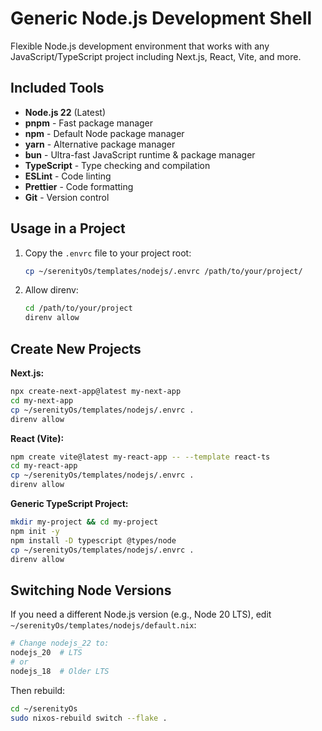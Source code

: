 # Generic Node.js Development Shell

Flexible Node.js development environment that works with any JavaScript/TypeScript project including Next.js, React, Vite, and more.

## Included Tools

- **Node.js 22** (Latest)
- **pnpm** - Fast package manager
- **npm** - Default Node package manager
- **yarn** - Alternative package manager
- **bun** - Ultra-fast JavaScript runtime & package manager
- **TypeScript** - Type checking and compilation
- **ESLint** - Code linting
- **Prettier** - Code formatting
- **Git** - Version control

## Usage in a Project

1. Copy the `.envrc` file to your project root:
   ```bash
   cp ~/serenityOs/templates/nodejs/.envrc /path/to/your/project/
   ```

2. Allow direnv:
   ```bash
   cd /path/to/your/project
   direnv allow
   ```

## Create New Projects

**Next.js:**
```bash
npx create-next-app@latest my-next-app
cd my-next-app
cp ~/serenityOs/templates/nodejs/.envrc .
direnv allow
```

**React (Vite):**
```bash
npm create vite@latest my-react-app -- --template react-ts
cd my-react-app
cp ~/serenityOs/templates/nodejs/.envrc .
direnv allow
```

**Generic TypeScript Project:**
```bash
mkdir my-project && cd my-project
npm init -y
npm install -D typescript @types/node
cp ~/serenityOs/templates/nodejs/.envrc .
direnv allow
```

## Switching Node Versions

If you need a different Node.js version (e.g., Node 20 LTS), edit `~/serenityOs/templates/nodejs/default.nix`:

```nix
# Change nodejs_22 to:
nodejs_20  # LTS
# or
nodejs_18  # Older LTS
```

Then rebuild:
```bash
cd ~/serenityOs
sudo nixos-rebuild switch --flake .
```
